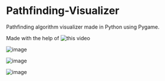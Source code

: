 # Pathfinding-Visualizer
Pathfinding algorithm visualizer made in Python using Pygame.

Made with the help of ![this video](https://www.youtube.com/watch?v=QNpUN8gBeLY)

![image](https://github.com/LegendLeaks/Pathfinding-Visualizer/assets/79763213/f05aeb6c-78f1-455f-90e8-c39fad5237c2)

![image](https://github.com/LegendLeaks/Pathfinding-Visualizer/assets/79763213/119b996f-4ae3-42eb-b23d-0cf86bb7ef4e)

![image](https://github.com/LegendLeaks/Pathfinding-Visualizer/assets/79763213/ed72d9d7-5eaa-44f5-9b64-f11a64c0d1e6)
